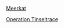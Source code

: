 [Meerkat](https://technosavage.github.io/HTB/Sherlocks_writeups/meerkat.md)

[Operation Tinseltrace](https://technosavage.github.io/HTB/Sherlocks_writeups/operation_tinseltrace.md)

